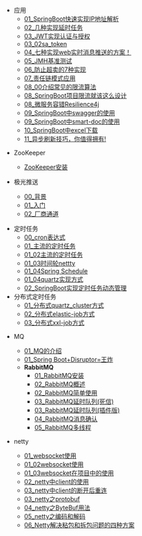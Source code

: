 
  - 应用
    - [01_SpringBoot快速实现IP地址解析](应用/normal/01_SpringBoot快速实现IP地址解析.md)
    - [02_几种实现延时任务](应用/normal/01几种实现延时任务.md)
    - [03_JWT实现认证与授权](应用/normal/01JWT_token.md)
    - [03_02sa_token](应用/normal/03_02sa_token.md)
    - [04_七种实现web实时消息推送的方案！](应用/normal/04_七种实现web实时消息推送的方案.md)
    - [05_JMH基准测试](应用/normal/05_JMH基准测试.md)
    - [06_防止超卖的7种实现](应用/normal/06_防止超卖的7种实现.md)
    - [07_责任链模式应用](应用/normal/07_责任链模式应用.md)
    - [08_00介绍常见的限流算法](应用/normal/08_00介绍常见的限流算法.md)
    - [08_SpringBoot项目限流就该这么设计](应用/normal/08_SpringBoot项目限流就该这么设计.md)
    - [08_微服务容错Resilience4j](应用/normal/08_微服务容错Resilience4j.md)
    - [09_SpringBoot中swagger的使用](应用/normal/09_SpringBoot中swagger的使用.md)
    - [09_SpringBoot中smart-doc的使用](应用/normal/09_SpringBoot中smart-doc的使用.md)
    - [10_SpringBoot中excel下载](应用/normal/10_SpringBoot中excel下载.md)
    - [11_异步刷新技巧，你值得拥有!](应用/normal/11_异步刷新技巧，你值得拥有.md)

  [comment]: <> "ZooKeeper"
  - ZooKeeper 
    - [ZooKeeper安装](应用/zookeeper/01_ZooKeeper安装.md)

  - 极光推送
    - [00_背景](应用/push/00_背景.md) 
    - [01_入门](应用/push/01入门.md) 
    - [02_厂商通道](应用/push/02_厂商通道.md) 

  [comment]: <> "分布式定时任务"
- 定时任务
  - [00_cron表达式](应用/定时任务/cron表达式.md)
  - [01_主流的定时任务](应用/定时任务/主流的分布式定时任务.md)
  - [01_02主流的定时任务](应用/定时任务/01_02主流的定时任务.md)
  - [01_03时间轮nettty](应用/定时任务/01_03主流的定时任务.md)
  - [01_04Spring Schedule](应用/定时任务/01_04SpringBoot定时任务.md)
  - [01_04quartz实现方式](应用/定时任务/01_04quartz实现方式.md)
  - [02_SpringBoot实现定时任务动态管理](应用/定时任务/SpringBoot实现定时任务动态管理.md)
- 分布式定时任务
  - [01_分布式quartz_cluster方式](应用/定时任务/分布式/01_分布式quartz_cluster方式.md)
  - [02_分布式elastic-job方式](应用/定时任务/分布式/02_分布式elastic-job方式.md)
  - [03_分布式xxl-job方式](应用/定时任务/分布式/03_分布式xxl-job方式.md)


[//]: # "java基础"
- MQ
  - [01_MQ的介绍](应用/mq/01MQ的介绍.md)
  - [01_Spring Boot+Disruptor=王炸](应用/mq/02Disruptor.md)
  - **RabbitMQ**
    - [01_RabbitMQ安装](应用/mq/RabbitMQ/01_RabbitMQ安装.md)
    - [02_RabbitMQ概述](应用/mq/RabbitMQ/02_RabbitMQ概述.md)
    - [02_RabbitMQ简单使用](应用/mq/RabbitMQ/02_RabbitMQ简单使用.md)
    - [03_RabbitMQ延时队列(死信)](应用/mq/RabbitMQ/03_RabbitMQ延时队列(死信).md)
    - [03_RabbitMQ延时队列(插件版)](应用/mq/RabbitMQ/03_RabbitMQ延时队列(插件版).md)
    - [04_RabbitMQ消息确认](应用/mq/RabbitMQ/04_RabbitMQ消息确认.md)
    - [05_RabbitMQ多线程](应用/mq/RabbitMQ/05_RabbitMQ多线程.md)


- netty
  - [01_websocket使用](应用/netty/webSocket.md)
  - [01_02websocket使用](应用/netty/websocket2.md)
  - [01_03websocket在项目中的使用](应用/netty/01_03websocket在项目中的使用.md)
  - [02_netty中client的使用](应用/netty/netty_client.md)
  - [03_netty中client的断开后重连](应用/netty/netty_client2.md)
  - [03_netty之protobuf](应用/netty/03_netty之protobuf.md)
  - [04_netty之ByteBuf用法](应用/netty/04ByteBuf用法.md)
  - [05_netty之编码和解码](应用/netty/05_netty之编码和解码.md)
  - [06_Netty解决粘包和拆包问题的四种方案](应用/netty/06_Netty解决粘包和拆包问题的四种方案.md)